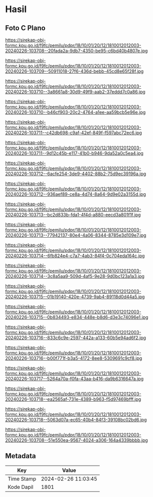 # Hasil

## Foto C Plano

https://sirekap-obj-formc.kpu.go.id/f9fc/pemilu/pdpr/18/10/01/20/12/1810012012003-20240226-103708--20fada2a-9db7-4350-be95-c6bd40b4807e.jpg

https://sirekap-obj-formc.kpu.go.id/f9fc/pemilu/pdpr/18/10/01/20/12/1810012012003-20240226-103709--50911018-27f6-436d-bebb-45cd8e65f28f.jpg

https://sirekap-obj-formc.kpu.go.id/f9fc/pemilu/pdpr/18/10/01/20/12/1810012012003-20240226-103710--3a8661a8-30d9-49f9-aab2-37eddd7c0a86.jpg

https://sirekap-obj-formc.kpu.go.id/f9fc/pemilu/pdpr/18/10/01/20/12/1810012012003-20240226-103710--b46cf903-20c2-4764-a1ee-aa59bcb5e96e.jpg

https://sirekap-obj-formc.kpu.go.id/f9fc/pemilu/pdpr/18/10/01/20/12/1810012012003-20240226-103711--c42db698-c9af-42ef-849f-f597abc72ec6.jpg

https://sirekap-obj-formc.kpu.go.id/f9fc/pemilu/pdpr/18/10/01/20/12/1810012012003-20240226-103711--9d12c45b-e117-41b0-b946-9da52a0c5ea4.jpg

https://sirekap-obj-formc.kpu.go.id/f9fc/pemilu/pdpr/18/10/01/20/12/1810012012003-20240226-103712--6acfe254-3de9-4402-88b2-75d9ec39196a.jpg

https://sirekap-obj-formc.kpu.go.id/f9fc/pemilu/pdpr/18/10/01/20/12/1810012012003-20240226-103712--936aef89-ce8a-4d74-8a64-9d9e02a3155d.jpg

https://sirekap-obj-formc.kpu.go.id/f9fc/pemilu/pdpr/18/10/01/20/12/1810012012003-20240226-103713--bc2d833b-fda1-4f4d-a880-eecd3a801f1f.jpg

https://sirekap-obj-formc.kpu.go.id/f9fc/pemilu/pdpr/18/10/01/20/12/1810012012003-20240226-103713--77942137-80e4-4a06-8344-8785e3d109e7.jpg

https://sirekap-obj-formc.kpu.go.id/f9fc/pemilu/pdpr/18/10/01/20/12/1810012012003-20240226-103714--6fb824e4-c7a7-4ab3-84f4-0c704eda164c.jpg

https://sirekap-obj-formc.kpu.go.id/f9fc/pemilu/pdpr/18/10/01/20/12/1810012012003-20240226-103714--3c8a5aa9-509d-4af5-9e28-9d0bc123a1a3.jpg

https://sirekap-obj-formc.kpu.go.id/f9fc/pemilu/pdpr/18/10/01/20/12/1810012012003-20240226-103715--01b19140-420e-4739-9ab4-89118d0d44a5.jpg

https://sirekap-obj-formc.kpu.go.id/f9fc/pemilu/pdpr/18/10/01/20/12/1810012012003-20240226-103715--0b834493-e834-448e-b8d6-d3e3c74096e1.jpg

https://sirekap-obj-formc.kpu.go.id/f9fc/pemilu/pdpr/18/10/01/20/12/1810012012003-20240226-103716--833c6c9e-2597-442a-a133-60b5e94ad6f2.jpg

https://sirekap-obj-formc.kpu.go.id/f9fc/pemilu/pdpr/18/10/01/20/12/1810012012003-20240226-103716--b00f771f-b3a5-4172-8ee8-5309691c9cf8.jpg

https://sirekap-obj-formc.kpu.go.id/f9fc/pemilu/pdpr/18/10/01/20/12/1810012012003-20240226-103717--5264a70a-f0fa-43aa-b416-da9b6316647a.jpg

https://sirekap-obj-formc.kpu.go.id/f9fc/pemilu/pdpr/18/10/01/20/12/1810012012003-20240226-103718--ea2565af-731e-4389-b963-f5d97469bfff.jpg

https://sirekap-obj-formc.kpu.go.id/f9fc/pemilu/pdpr/18/10/01/20/12/1810012012003-20240226-103718--5063d07a-ec65-40b4-84f3-39108bc02bd6.jpg

https://sirekap-obj-formc.kpu.go.id/f9fc/pemilu/pdpr/18/10/01/20/12/1810012012003-20240226-103708--51e550ea-9567-4024-a306-164a4339bbbb.jpg


## Metadata

| Key        | Value               |
| ---------- | ------------------- |
| Time Stamp | 2024-02-26 11:03:45 |
| Kode Dapil | 1801                |



